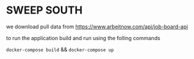 # SWEEP SOUTH

we download pull data from <https://www.arbeitnow.com/api/job-board-api>

to run the application build and run using the folling commands

`docker-compose build` &&
`docker-compose up`
